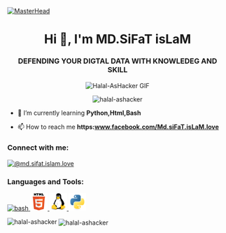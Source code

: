 <a href="https://rishavchanda.io" align="center">
  <img src="https://1.bp.blogspot.com/-7A4WynwLsMw/XbBpCXG8fHI/AAAAAAAAMt4/uOa1bpLskYgrwGbllhSu2SDj_Mig8SXJQCLcBGAsYHQ/s1600/2000_600px.gif" alt="MasterHead" width="1000" height="200">
</a>
<h1 align="center">Hi 👋, I'm MD.SiFaT isLaM</h1>
<h3 align="center">DEFENDING YOUR DIGTAL DATA WITH KNOWLEDEG AND SKILL</h3>
<div style="text-align:center;">
  <img src="https://media.giphy.com/media/qgQUggAC3Pfv687qPC/giphy.gif" width="580" height="360" alt="Halal-AsHacker GIF" align="center">
</div>


<p align="center"> <img src="https://komarev.com/ghpvc/?username=halal-ashacker&label=Profile%20views&color=0e75b6&style=flat" alt="halal-ashacker" width="200" /> </p>

- 🌱 I’m currently learning **Python,Html,Bash**

- 📫 How to reach me **https:www.facebook.com/Md.siFaT.isLaM.love**

<h3 align="left">Connect with me:</h3>
<p align="left">
<a href="https://fb.com/@md.sifat.islam.love" target="blank"><img align="center" src="https://raw.githubusercontent.com/rahuldkjain/github-profile-readme-generator/master/src/images/icons/Social/facebook.svg" alt="@md.sifat.islam.love" height="30" width="40" /></a>
</p>

<h3 align="left">Languages and Tools:</h3>
<p align="left"> <a href="https://www.gnu.org/software/bash/" target="_blank" rel="noreferrer"> <img src="https://www.vectorlogo.zone/logos/gnu_bash/gnu_bash-icon.svg" alt="bash" width="40" height="40"/> </a> <a href="https://www.w3.org/html/" target="_blank" rel="noreferrer"> <img src="https://raw.githubusercontent.com/devicons/devicon/master/icons/html5/html5-original-wordmark.svg" alt="html5" width="40" height="40"/> </a> <a href="https://www.linux.org/" target="_blank" rel="noreferrer"> <img src="https://raw.githubusercontent.com/devicons/devicon/master/icons/linux/linux-original.svg" alt="linux" width="40" height="40"/> </a> <a href="https://www.python.org" target="_blank" rel="noreferrer"> <img src="https://raw.githubusercontent.com/devicons/devicon/master/icons/python/python-original.svg" alt="python" width="40" height="40"/> </a> </p>

<p><img align="left" src="https://github-readme-stats.vercel.app/api/top-langs?username=halal-ashacker&show_icons=true&locale=en&layout=compact" alt="halal-ashacker" /></p>

<p>&nbsp;<img align="center" src="https://github-readme-stats.vercel.app/api?username=halal-ashacker&show_icons=true&locale=en" alt="halal-ashacker" /></p>
